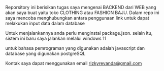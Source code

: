 Reporsitory ini berisikan tugas saya mengenai BACKEND dari WEB yang akan saya buat yaitu toko CLOTHING atau FASHION BAJU. Dalam repo ini saya mencoba menghubungkan antara penggunaan link untuk dapat melakukan input data dalam database


Untuk menjalankannya anda perlu menginstal package.json. selain itu, sistem ini baru saya jalankan melalui windows 11

untuk bahasa pemrograman yang digunakan adalah javascript dan database yang digunakan postgreSQL

Kontak saya dapat menggunakan email rizkyrevanda@gmail.com


